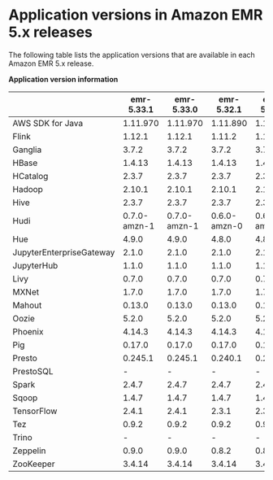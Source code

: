 # Application versions in Amazon EMR 5\.x releases<a name="emr-release-app-versions-5.x"></a>

The following table lists the application versions that are available in each Amazon EMR 5\.x release\.


**Application version information**  

|  | emr\-5\.33\.1 | emr\-5\.33\.0 | emr\-5\.32\.1 | emr\-5\.32\.0 | emr\-5\.31\.1 | emr\-5\.31\.0 | emr\-5\.30\.2 | emr\-5\.30\.1 | emr\-5\.30\.0 | emr\-5\.29\.0 | emr\-5\.28\.1 | emr\-5\.28\.0 | emr\-5\.27\.1 | emr\-5\.27\.0 | emr\-5\.26\.0 | emr\-5\.25\.0 | emr\-5\.24\.1 | emr\-5\.24\.0 | emr\-5\.23\.1 | emr\-5\.23\.0 | emr\-5\.22\.0 | emr\-5\.21\.2 | emr\-5\.21\.1 | emr\-5\.21\.0 | emr\-5\.20\.1 | emr\-5\.20\.0 | emr\-5\.19\.1 | emr\-5\.19\.0 | emr\-5\.18\.1 | emr\-5\.18\.0 | emr\-5\.17\.2 | emr\-5\.17\.1 | emr\-5\.17\.0 | emr\-5\.16\.1 | emr\-5\.16\.0 | emr\-5\.15\.1 | emr\-5\.15\.0 | emr\-5\.14\.2 | emr\-5\.14\.1 | emr\-5\.14\.0 | emr\-5\.13\.1 | emr\-5\.13\.0 | emr\-5\.12\.3 | emr\-5\.12\.2 | emr\-5\.12\.1 | emr\-5\.12\.0 | emr\-5\.11\.4 | emr\-5\.11\.3 | emr\-5\.11\.2 | emr\-5\.11\.1 | emr\-5\.11\.0 | emr\-5\.10\.1 | emr\-5\.10\.0 | emr\-5\.9\.1 | emr\-5\.9\.0 | emr\-5\.8\.3 | emr\-5\.8\.2 | emr\-5\.8\.1 | emr\-5\.8\.0 | emr\-5\.7\.1 | emr\-5\.7\.0 | emr\-5\.6\.1 | emr\-5\.6\.0 | emr\-5\.5\.4 | emr\-5\.5\.3 | emr\-5\.5\.2 | emr\-5\.5\.1 | emr\-5\.5\.0 | emr\-5\.4\.1 | emr\-5\.4\.0 | emr\-5\.3\.2 | emr\-5\.3\.1 | emr\-5\.3\.0 | emr\-5\.2\.3 | emr\-5\.2\.2 | emr\-5\.2\.1 | emr\-5\.2\.0 | emr\-5\.1\.1 | emr\-5\.1\.0 | emr\-5\.0\.3 | emr\-5\.0\.0 | 
| --- | --- | --- | --- | --- | --- | --- | --- | --- | --- | --- | --- | --- | --- | --- | --- | --- | --- | --- | --- | --- | --- | --- | --- | --- | --- | --- | --- | --- | --- | --- | --- | --- | --- | --- | --- | --- | --- | --- | --- | --- | --- | --- | --- | --- | --- | --- | --- | --- | --- | --- | --- | --- | --- | --- | --- | --- | --- | --- | --- | --- | --- | --- | --- | --- | --- | --- | --- | --- | --- | --- | --- | --- | --- | --- | --- | --- | --- | --- | --- | --- | --- | 
| AWS SDK for Java | 1\.11\.970 | 1\.11\.970 | 1\.11\.890 | 1\.11\.890 | 1\.11\.852 | 1\.11\.852 | 1\.11\.759 | 1\.11\.759 | 1\.11\.759 | 1\.11\.682 | 1\.11\.659 | 1\.11\.659 | 1\.11\.615 | 1\.11\.615 | 1\.11\.595 | 1\.11\.566 | 1\.11\.546 | 1\.11\.546 | 1\.11\.519 | 1\.11\.519 | 1\.11\.510 | 1\.11\.479 | 1\.11\.479 | 1\.11\.479 | 1\.11\.461 | 1\.11\.461 | 1\.11\.433 | 1\.11\.433 | 1\.11\.393 | 1\.11\.393 | 1\.11\.336 | 1\.11\.336 | 1\.11\.336 | 1\.11\.336 | 1\.11\.336 | 1\.11\.333 | 1\.11\.333 | 1\.11\.297 | 1\.11\.297 | 1\.11\.297 | 1\.11\.297 | 1\.11\.297 | 1\.11\.267 | 1\.11\.267 | 1\.11\.267 | 1\.11\.267 | 1\.11\.238 | 1\.11\.238 | 1\.11\.238 | 1\.11\.238 | 1\.11\.238 | 1\.11\.221 | 1\.11\.221 | 1\.11\.183 | 1\.11\.183 | 1\.11\.160 | 1\.11\.160 | 1\.11\.160 | 1\.11\.160 | 1\.10\.75 | 1\.10\.75 | 1\.10\.75 | 1\.10\.75 | 1\.10\.75 | 1\.10\.75 | 1\.10\.75 | 1\.10\.75 | 1\.10\.75 | 1\.10\.75 | 1\.10\.75 | 1\.10\.75 | 1\.10\.75 | 1\.10\.75 | 1\.10\.75 | 1\.10\.75 | 1\.10\.75 | 1\.10\.75 | 1\.10\.75 | 1\.10\.75 | 1\.10\.75 | 1\.10\.75 | 
| Flink | 1\.12\.1 | 1\.12\.1 | 1\.11\.2 | 1\.11\.2 | 1\.11\.0 | 1\.11\.0 | 1\.10\.0 | 1\.10\.0 | 1\.10\.0 | 1\.9\.1 | 1\.9\.0 | 1\.9\.0 | 1\.8\.1 | 1\.8\.1 | 1\.8\.0 | 1\.8\.0 | 1\.8\.0 | 1\.8\.0 | 1\.7\.1 | 1\.7\.1 | 1\.7\.1 | 1\.7\.0 | 1\.7\.0 | 1\.7\.0 | 1\.6\.2 | 1\.6\.2 | 1\.6\.1 | 1\.6\.1 | 1\.6\.0 | 1\.6\.0 | 1\.5\.2 | 1\.5\.2 | 1\.5\.2 | 1\.5\.0 | 1\.5\.0 | 1\.4\.2 | 1\.4\.2 | 1\.4\.2 | 1\.4\.2 | 1\.4\.2 | 1\.4\.0 | 1\.4\.0 | 1\.4\.0 | 1\.4\.0 | 1\.4\.0 | 1\.4\.0 | 1\.3\.2 | 1\.3\.2 | 1\.3\.2 | 1\.3\.2 | 1\.3\.2 | 1\.3\.2 | 1\.3\.2 | 1\.3\.2 | 1\.3\.2 | 1\.3\.1 | 1\.3\.1 | 1\.3\.1 | 1\.3\.1 | 1\.3\.0 | 1\.3\.0 | 1\.2\.1 | 1\.2\.1 | 1\.2\.0 | 1\.2\.0 | 1\.2\.0 | 1\.2\.0 | 1\.2\.0 | 1\.2\.0 | 1\.2\.0 | 1\.1\.4 | 1\.1\.4 | 1\.1\.4 | 1\.1\.3 | 1\.1\.3 | 1\.1\.3 | 1\.1\.3 | 1\.1\.3 | 1\.1\.3 |  \-  |  \-  | 
| Ganglia | 3\.7\.2 | 3\.7\.2 | 3\.7\.2 | 3\.7\.2 | 3\.7\.2 | 3\.7\.2 | 3\.7\.2 | 3\.7\.2 | 3\.7\.2 | 3\.7\.2 | 3\.7\.2 | 3\.7\.2 | 3\.7\.2 | 3\.7\.2 | 3\.7\.2 | 3\.7\.2 | 3\.7\.2 | 3\.7\.2 | 3\.7\.2 | 3\.7\.2 | 3\.7\.2 | 3\.7\.2 | 3\.7\.2 | 3\.7\.2 | 3\.7\.2 | 3\.7\.2 | 3\.7\.2 | 3\.7\.2 | 3\.7\.2 | 3\.7\.2 | 3\.7\.2 | 3\.7\.2 | 3\.7\.2 | 3\.7\.2 | 3\.7\.2 | 3\.7\.2 | 3\.7\.2 | 3\.7\.2 | 3\.7\.2 | 3\.7\.2 | 3\.7\.2 | 3\.7\.2 | 3\.7\.2 | 3\.7\.2 | 3\.7\.2 | 3\.7\.2 | 3\.7\.2 | 3\.7\.2 | 3\.7\.2 | 3\.7\.2 | 3\.7\.2 | 3\.7\.2 | 3\.7\.2 | 3\.7\.2 | 3\.7\.2 | 3\.7\.2 | 3\.7\.2 | 3\.7\.2 | 3\.7\.2 | 3\.7\.2 | 3\.7\.2 | 3\.7\.2 | 3\.7\.2 | 3\.7\.2 | 3\.7\.2 | 3\.7\.2 | 3\.7\.2 | 3\.7\.2 | 3\.7\.2 | 3\.7\.2 | 3\.7\.2 | 3\.7\.2 | 3\.7\.2 | 3\.7\.2 | 3\.7\.2 | 3\.7\.2 | 3\.7\.2 | 3\.7\.2 | 3\.7\.2 | 3\.7\.2 | 3\.7\.2 | 
| HBase | 1\.4\.13 | 1\.4\.13 | 1\.4\.13 | 1\.4\.13 | 1\.4\.13 | 1\.4\.13 | 1\.4\.13 | 1\.4\.13 | 1\.4\.13 | 1\.4\.10 | 1\.4\.10 | 1\.4\.10 | 1\.4\.10 | 1\.4\.10 | 1\.4\.10 | 1\.4\.9 | 1\.4\.9 | 1\.4\.9 | 1\.4\.9 | 1\.4\.9 | 1\.4\.9 | 1\.4\.8 | 1\.4\.8 | 1\.4\.8 | 1\.4\.8 | 1\.4\.8 | 1\.4\.7 | 1\.4\.7 | 1\.4\.7 | 1\.4\.7 | 1\.4\.6 | 1\.4\.6 | 1\.4\.6 | 1\.4\.4 | 1\.4\.4 | 1\.4\.4 | 1\.4\.4 | 1\.4\.2 | 1\.4\.2 | 1\.4\.2 | 1\.4\.2 | 1\.4\.2 | 1\.4\.0 | 1\.4\.0 | 1\.4\.0 | 1\.4\.0 | 1\.3\.1 | 1\.3\.1 | 1\.3\.1 | 1\.3\.1 | 1\.3\.1 | 1\.3\.1 | 1\.3\.1 | 1\.3\.1 | 1\.3\.1 | 1\.3\.1 | 1\.3\.1 | 1\.3\.1 | 1\.3\.1 | 1\.3\.1 | 1\.3\.1 | 1\.3\.0 | 1\.3\.0 | 1\.3\.0 | 1\.3\.0 | 1\.3\.0 | 1\.3\.0 | 1\.3\.0 | 1\.3\.0 | 1\.3\.0 | 1\.2\.3 | 1\.2\.3 | 1\.2\.3 | 1\.2\.3 | 1\.2\.3 | 1\.2\.3 | 1\.2\.3 | 1\.2\.3 | 1\.2\.3 | 1\.2\.2 | 1\.2\.2 | 
| HCatalog | 2\.3\.7 | 2\.3\.7 | 2\.3\.7 | 2\.3\.7 | 2\.3\.7 | 2\.3\.7 | 2\.3\.6 | 2\.3\.6 | 2\.3\.6 | 2\.3\.6 | 2\.3\.6 | 2\.3\.6 | 2\.3\.5 | 2\.3\.5 | 2\.3\.5 | 2\.3\.5 | 2\.3\.4 | 2\.3\.4 | 2\.3\.4 | 2\.3\.4 | 2\.3\.4 | 2\.3\.4 | 2\.3\.4 | 2\.3\.4 | 2\.3\.4 | 2\.3\.4 | 2\.3\.3 | 2\.3\.3 | 2\.3\.3 | 2\.3\.3 | 2\.3\.3 | 2\.3\.3 | 2\.3\.3 | 2\.3\.3 | 2\.3\.3 | 2\.3\.3 | 2\.3\.3 | 2\.3\.2 | 2\.3\.2 | 2\.3\.2 | 2\.3\.2 | 2\.3\.2 | 2\.3\.2 | 2\.3\.2 | 2\.3\.2 | 2\.3\.2 | 2\.3\.2 | 2\.3\.2 | 2\.3\.2 | 2\.3\.2 | 2\.3\.2 | 2\.3\.1 | 2\.3\.1 | 2\.3\.0 | 2\.3\.0 | 2\.3\.0 | 2\.3\.0 | 2\.3\.0 | 2\.3\.0 | 2\.1\.1 | 2\.1\.1 | 2\.1\.1 | 2\.1\.1 | 2\.1\.1 | 2\.1\.1 | 2\.1\.1 | 2\.1\.1 | 2\.1\.1 | 2\.1\.1 | 2\.1\.1 | 2\.1\.1 | 2\.1\.1 | 2\.1\.1 | 2\.1\.0 | 2\.1\.0 | 2\.1\.0 | 2\.1\.0 | 2\.1\.0 | 2\.1\.0 | 2\.1\.0 | 2\.1\.0 | 
| Hadoop | 2\.10\.1 | 2\.10\.1 | 2\.10\.1 | 2\.10\.1 | 2\.10\.0 | 2\.10\.0 | 2\.8\.5 | 2\.8\.5 | 2\.8\.5 | 2\.8\.5 | 2\.8\.5 | 2\.8\.5 | 2\.8\.5 | 2\.8\.5 | 2\.8\.5 | 2\.8\.5 | 2\.8\.5 | 2\.8\.5 | 2\.8\.5 | 2\.8\.5 | 2\.8\.5 | 2\.8\.5 | 2\.8\.5 | 2\.8\.5 | 2\.8\.5 | 2\.8\.5 | 2\.8\.5 | 2\.8\.5 | 2\.8\.4 | 2\.8\.4 | 2\.8\.4 | 2\.8\.4 | 2\.8\.4 | 2\.8\.4 | 2\.8\.4 | 2\.8\.3 | 2\.8\.3 | 2\.8\.3 | 2\.8\.3 | 2\.8\.3 | 2\.8\.3 | 2\.8\.3 | 2\.8\.3 | 2\.8\.3 | 2\.8\.3 | 2\.8\.3 | 2\.7\.3 | 2\.7\.3 | 2\.7\.3 | 2\.7\.3 | 2\.7\.3 | 2\.7\.3 | 2\.7\.3 | 2\.7\.3 | 2\.7\.3 | 2\.7\.3 | 2\.7\.3 | 2\.7\.3 | 2\.7\.3 | 2\.7\.3 | 2\.7\.3 | 2\.7\.3 | 2\.7\.3 | 2\.7\.3 | 2\.7\.3 | 2\.7\.3 | 2\.7\.3 | 2\.7\.3 | 2\.7\.3 | 2\.7\.3 | 2\.7\.3 | 2\.7\.3 | 2\.7\.3 | 2\.7\.3 | 2\.7\.3 | 2\.7\.3 | 2\.7\.3 | 2\.7\.3 | 2\.7\.3 | 2\.7\.3 | 2\.7\.2 | 
| Hive | 2\.3\.7 | 2\.3\.7 | 2\.3\.7 | 2\.3\.7 | 2\.3\.7 | 2\.3\.7 | 2\.3\.6 | 2\.3\.6 | 2\.3\.6 | 2\.3\.6 | 2\.3\.6 | 2\.3\.6 | 2\.3\.5 | 2\.3\.5 | 2\.3\.5 | 2\.3\.5 | 2\.3\.4 | 2\.3\.4 | 2\.3\.4 | 2\.3\.4 | 2\.3\.4 | 2\.3\.4 | 2\.3\.4 | 2\.3\.4 | 2\.3\.4 | 2\.3\.4 | 2\.3\.3 | 2\.3\.3 | 2\.3\.3 | 2\.3\.3 | 2\.3\.3 | 2\.3\.3 | 2\.3\.3 | 2\.3\.3 | 2\.3\.3 | 2\.3\.3 | 2\.3\.3 | 2\.3\.2 | 2\.3\.2 | 2\.3\.2 | 2\.3\.2 | 2\.3\.2 | 2\.3\.2 | 2\.3\.2 | 2\.3\.2 | 2\.3\.2 | 2\.3\.2 | 2\.3\.2 | 2\.3\.2 | 2\.3\.2 | 2\.3\.2 | 2\.3\.1 | 2\.3\.1 | 2\.3\.0 | 2\.3\.0 | 2\.3\.0 | 2\.3\.0 | 2\.3\.0 | 2\.3\.0 | 2\.1\.1 | 2\.1\.1 | 2\.1\.1 | 2\.1\.1 | 2\.1\.1 | 2\.1\.1 | 2\.1\.1 | 2\.1\.1 | 2\.1\.1 | 2\.1\.1 | 2\.1\.1 | 2\.1\.1 | 2\.1\.1 | 2\.1\.1 | 2\.1\.0 | 2\.1\.0 | 2\.1\.0 | 2\.1\.0 | 2\.1\.0 | 2\.1\.0 | 2\.1\.0 | 2\.1\.0 | 
| Hudi | 0\.7\.0\-amzn\-1 | 0\.7\.0\-amzn\-1 | 0\.6\.0\-amzn\-0 | 0\.6\.0\-amzn\-0 | 0\.6\.0\-amzn\-0 | 0\.6\.0\-amzn\-0 | 0\.5\.2\-incubating | 0\.5\.2\-incubating | 0\.5\.2\-incubating | 0\.5\.0\-incubating | 0\.5\.0\-incubating | 0\.5\.0\-incubating |  \-  |  \-  |  \-  |  \-  |  \-  |  \-  |  \-  |  \-  |  \-  |  \-  |  \-  |  \-  |  \-  |  \-  |  \-  |  \-  |  \-  |  \-  |  \-  |  \-  |  \-  |  \-  |  \-  |  \-  |  \-  |  \-  |  \-  |  \-  |  \-  |  \-  |  \-  |  \-  |  \-  |  \-  |  \-  |  \-  |  \-  |  \-  |  \-  |  \-  |  \-  |  \-  |  \-  |  \-  |  \-  |  \-  |  \-  |  \-  |  \-  |  \-  |  \-  |  \-  |  \-  |  \-  |  \-  |  \-  |  \-  |  \-  |  \-  |  \-  |  \-  |  \-  |  \-  |  \-  |  \-  |  \-  |  \-  |  \-  |  \-  | 
| Hue | 4\.9\.0 | 4\.9\.0 | 4\.8\.0 | 4\.8\.0 | 4\.7\.1 | 4\.7\.1 | 4\.6\.0 | 4\.6\.0 | 4\.6\.0 | 4\.4\.0 | 4\.4\.0 | 4\.4\.0 | 4\.4\.0 | 4\.4\.0 | 4\.4\.0 | 4\.4\.0 | 4\.4\.0 | 4\.4\.0 | 4\.3\.0 | 4\.3\.0 | 4\.3\.0 | 4\.3\.0 | 4\.3\.0 | 4\.3\.0 | 4\.3\.0 | 4\.3\.0 | 4\.2\.0 | 4\.2\.0 | 4\.2\.0 | 4\.2\.0 | 4\.2\.0 | 4\.2\.0 | 4\.2\.0 | 4\.2\.0 | 4\.2\.0 | 4\.2\.0 | 4\.2\.0 | 4\.1\.0 | 4\.1\.0 | 4\.1\.0 | 4\.1\.0 | 4\.1\.0 | 4\.1\.0 | 4\.1\.0 | 4\.1\.0 | 4\.1\.0 | 4\.0\.1 | 4\.0\.1 | 4\.0\.1 | 4\.0\.1 | 4\.0\.1 | 4\.0\.1 | 4\.0\.1 | 4\.0\.1 | 4\.0\.1 | 3\.12\.0 | 3\.12\.0 | 3\.12\.0 | 3\.12\.0 | 3\.12\.0 | 3\.12\.0 | 3\.12\.0 | 3\.12\.0 | 3\.12\.0 | 3\.12\.0 | 3\.12\.0 | 3\.12\.0 | 3\.12\.0 | 3\.11\.0 | 3\.11\.0 | 3\.11\.0 | 3\.11\.0 | 3\.11\.0 | 3\.10\.0 | 3\.10\.0 | 3\.10\.0 | 3\.10\.0 | 3\.10\.0 | 3\.10\.0 | 3\.10\.0 | 3\.10\.0 | 
| JupyterEnterpriseGateway | 2\.1\.0 | 2\.1\.0 | 2\.1\.0 | 2\.1\.0 |  \-  |  \-  |  \-  |  \-  |  \-  |  \-  |  \-  |  \-  |  \-  |  \-  |  \-  |  \-  |  \-  |  \-  |  \-  |  \-  |  \-  |  \-  |  \-  |  \-  |  \-  |  \-  |  \-  |  \-  |  \-  |  \-  |  \-  |  \-  |  \-  |  \-  |  \-  |  \-  |  \-  |  \-  |  \-  |  \-  |  \-  |  \-  |  \-  |  \-  |  \-  |  \-  |  \-  |  \-  |  \-  |  \-  |  \-  |  \-  |  \-  |  \-  |  \-  |  \-  |  \-  |  \-  |  \-  |  \-  |  \-  |  \-  |  \-  |  \-  |  \-  |  \-  |  \-  |  \-  |  \-  |  \-  |  \-  |  \-  |  \-  |  \-  |  \-  |  \-  |  \-  |  \-  |  \-  |  \-  |  \-  | 
| JupyterHub | 1\.1\.0 | 1\.1\.0 | 1\.1\.0 | 1\.1\.0 | 1\.1\.0 | 1\.1\.0 | 1\.1\.0 | 1\.1\.0 | 1\.1\.0 | 1\.0\.0 | 1\.0\.0 | 1\.0\.0 | 1\.0\.0 | 1\.0\.0 | 0\.9\.6 | 0\.9\.6 | 0\.9\.6 | 0\.9\.6 | 0\.9\.4 | 0\.9\.4 | 0\.9\.4 | 0\.9\.4 | 0\.9\.4 | 0\.9\.4 | 0\.9\.4 | 0\.9\.4 | 0\.9\.4 | 0\.9\.4 | 0\.8\.1 | 0\.8\.1 | 0\.8\.1 | 0\.8\.1 | 0\.8\.1 | 0\.8\.1 | 0\.8\.1 | 0\.8\.1 | 0\.8\.1 | 0\.8\.1 | 0\.8\.1 | 0\.8\.1 |  \-  |  \-  |  \-  |  \-  |  \-  |  \-  |  \-  |  \-  |  \-  |  \-  |  \-  |  \-  |  \-  |  \-  |  \-  |  \-  |  \-  |  \-  |  \-  |  \-  |  \-  |  \-  |  \-  |  \-  |  \-  |  \-  |  \-  |  \-  |  \-  |  \-  |  \-  |  \-  |  \-  |  \-  |  \-  |  \-  |  \-  |  \-  |  \-  |  \-  |  \-  | 
| Livy | 0\.7\.0 | 0\.7\.0 | 0\.7\.0 | 0\.7\.0 | 0\.7\.0 | 0\.7\.0 | 0\.7\.0 | 0\.7\.0 | 0\.7\.0 | 0\.6\.0 | 0\.6\.0 | 0\.6\.0 | 0\.6\.0 | 0\.6\.0 | 0\.6\.0 | 0\.6\.0 | 0\.6\.0 | 0\.6\.0 | 0\.5\.0 | 0\.5\.0 | 0\.5\.0 | 0\.5\.0 | 0\.5\.0 | 0\.5\.0 | 0\.5\.0 | 0\.5\.0 | 0\.5\.0 | 0\.5\.0 | 0\.5\.0 | 0\.5\.0 | 0\.5\.0 | 0\.5\.0 | 0\.5\.0 | 0\.5\.0 | 0\.5\.0 | 0\.4\.0 | 0\.4\.0 | 0\.4\.0 | 0\.4\.0 | 0\.4\.0 | 0\.4\.0 | 0\.4\.0 | 0\.4\.0 | 0\.4\.0 | 0\.4\.0 | 0\.4\.0 | 0\.4\.0 | 0\.4\.0 | 0\.4\.0 | 0\.4\.0 | 0\.4\.0 | 0\.4\.0 | 0\.4\.0 | 0\.4\.0 | 0\.4\.0 |  \-  |  \-  |  \-  |  \-  |  \-  |  \-  |  \-  |  \-  |  \-  |  \-  |  \-  |  \-  |  \-  |  \-  |  \-  |  \-  |  \-  |  \-  |  \-  |  \-  |  \-  |  \-  |  \-  |  \-  |  \-  |  \-  | 
| MXNet | 1\.7\.0 | 1\.7\.0 | 1\.7\.0 | 1\.7\.0 | 1\.6\.0 | 1\.6\.0 | 1\.5\.1 | 1\.5\.1 | 1\.5\.1 | 1\.5\.1 | 1\.5\.1 | 1\.5\.1 | 1\.4\.0 | 1\.4\.0 | 1\.4\.0 | 1\.4\.0 | 1\.4\.0 | 1\.4\.0 | 1\.3\.1 | 1\.3\.1 | 1\.3\.1 | 1\.3\.1 | 1\.3\.1 | 1\.3\.1 | 1\.3\.1 | 1\.3\.1 | 1\.3\.0 | 1\.3\.0 | 1\.2\.0 | 1\.2\.0 | 1\.2\.0 | 1\.2\.0 | 1\.2\.0 | 1\.2\.0 | 1\.2\.0 | 1\.1\.0 | 1\.1\.0 | 1\.1\.0 | 1\.1\.0 | 1\.1\.0 | 1\.0\.0 | 1\.0\.0 | 1\.0\.0 | 1\.0\.0 | 1\.0\.0 | 1\.0\.0 | 0\.12\.0 | 0\.12\.0 | 0\.12\.0 | 0\.12\.0 | 0\.12\.0 | 0\.12\.0 | 0\.12\.0 |  \-  |  \-  |  \-  |  \-  |  \-  |  \-  |  \-  |  \-  |  \-  |  \-  |  \-  |  \-  |  \-  |  \-  |  \-  |  \-  |  \-  |  \-  |  \-  |  \-  |  \-  |  \-  |  \-  |  \-  |  \-  |  \-  |  \-  |  \-  | 
| Mahout | 0\.13\.0 | 0\.13\.0 | 0\.13\.0 | 0\.13\.0 | 0\.13\.0 | 0\.13\.0 | 0\.13\.0 | 0\.13\.0 | 0\.13\.0 | 0\.13\.0 | 0\.13\.0 | 0\.13\.0 | 0\.13\.0 | 0\.13\.0 | 0\.13\.0 | 0\.13\.0 | 0\.13\.0 | 0\.13\.0 | 0\.13\.0 | 0\.13\.0 | 0\.13\.0 | 0\.13\.0 | 0\.13\.0 | 0\.13\.0 | 0\.13\.0 | 0\.13\.0 | 0\.13\.0 | 0\.13\.0 | 0\.13\.0 | 0\.13\.0 | 0\.13\.0 | 0\.13\.0 | 0\.13\.0 | 0\.13\.0 | 0\.13\.0 | 0\.13\.0 | 0\.13\.0 | 0\.13\.0 | 0\.13\.0 | 0\.13\.0 | 0\.13\.0 | 0\.13\.0 | 0\.13\.0 | 0\.13\.0 | 0\.13\.0 | 0\.13\.0 | 0\.13\.0 | 0\.13\.0 | 0\.13\.0 | 0\.13\.0 | 0\.13\.0 | 0\.13\.0 | 0\.13\.0 | 0\.13\.0 | 0\.13\.0 | 0\.13\.0 | 0\.13\.0 | 0\.13\.0 | 0\.13\.0 | 0\.13\.0 | 0\.13\.0 | 0\.13\.0 | 0\.13\.0 | 0\.12\.2 | 0\.12\.2 | 0\.12\.2 | 0\.12\.2 | 0\.12\.2 | 0\.12\.2 | 0\.12\.2 | 0\.12\.2 | 0\.12\.2 | 0\.12\.2 | 0\.12\.2 | 0\.12\.2 | 0\.12\.2 | 0\.12\.2 | 0\.12\.2 | 0\.12\.2 | 0\.12\.2 | 0\.12\.2 | 
| Oozie | 5\.2\.0 | 5\.2\.0 | 5\.2\.0 | 5\.2\.0 | 5\.2\.0 | 5\.2\.0 | 5\.2\.0 | 5\.2\.0 | 5\.2\.0 | 5\.1\.0 | 5\.1\.0 | 5\.1\.0 | 5\.1\.0 | 5\.1\.0 | 5\.1\.0 | 5\.1\.0 | 5\.1\.0 | 5\.1\.0 | 5\.1\.0 | 5\.1\.0 | 5\.1\.0 | 5\.0\.0 | 5\.0\.0 | 5\.0\.0 | 5\.0\.0 | 5\.0\.0 | 5\.0\.0 | 5\.0\.0 | 5\.0\.0 | 5\.0\.0 | 5\.0\.0 | 5\.0\.0 | 5\.0\.0 | 5\.0\.0 | 5\.0\.0 | 5\.0\.0 | 5\.0\.0 | 4\.3\.0 | 4\.3\.0 | 4\.3\.0 | 4\.3\.0 | 4\.3\.0 | 4\.3\.0 | 4\.3\.0 | 4\.3\.0 | 4\.3\.0 | 4\.3\.0 | 4\.3\.0 | 4\.3\.0 | 4\.3\.0 | 4\.3\.0 | 4\.3\.0 | 4\.3\.0 | 4\.3\.0 | 4\.3\.0 | 4\.3\.0 | 4\.3\.0 | 4\.3\.0 | 4\.3\.0 | 4\.3\.0 | 4\.3\.0 | 4\.3\.0 | 4\.3\.0 | 4\.3\.0 | 4\.3\.0 | 4\.3\.0 | 4\.3\.0 | 4\.3\.0 | 4\.3\.0 | 4\.3\.0 | 4\.3\.0 | 4\.3\.0 | 4\.3\.0 | 4\.2\.0 | 4\.2\.0 | 4\.2\.0 | 4\.2\.0 | 4\.2\.0 | 4\.2\.0 | 4\.2\.0 | 4\.2\.0 | 
| Phoenix | 4\.14\.3 | 4\.14\.3 | 4\.14\.3 | 4\.14\.3 | 4\.14\.3 | 4\.14\.3 | 4\.14\.3 | 4\.14\.3 | 4\.14\.3 | 4\.14\.3 | 4\.14\.3 | 4\.14\.3 | 4\.14\.2 | 4\.14\.2 | 4\.14\.2 | 4\.14\.1 | 4\.14\.1 | 4\.14\.1 | 4\.14\.1 | 4\.14\.1 | 4\.14\.1 | 4\.14\.0 | 4\.14\.0 | 4\.14\.0 | 4\.14\.0 | 4\.14\.0 | 4\.14\.0 | 4\.14\.0 | 4\.14\.0 | 4\.14\.0 | 4\.14\.0 | 4\.14\.0 | 4\.14\.0 | 4\.14\.0 | 4\.14\.0 | 4\.13\.0 | 4\.13\.0 | 4\.13\.0 | 4\.13\.0 | 4\.13\.0 | 4\.13\.0 | 4\.13\.0 | 4\.13\.0 | 4\.13\.0 | 4\.13\.0 | 4\.13\.0 | 4\.11\.0 | 4\.11\.0 | 4\.11\.0 | 4\.11\.0 | 4\.11\.0 | 4\.11\.0 | 4\.11\.0 | 4\.11\.0 | 4\.11\.0 | 4\.11\.0 | 4\.11\.0 | 4\.11\.0 | 4\.11\.0 | 4\.11\.0 | 4\.11\.0 | 4\.9\.0 | 4\.9\.0 | 4\.9\.0 | 4\.9\.0 | 4\.9\.0 | 4\.9\.0 | 4\.9\.0 | 4\.9\.0 | 4\.9\.0 | 4\.7\.0 | 4\.7\.0 | 4\.7\.0 | 4\.7\.0 | 4\.7\.0 | 4\.7\.0 | 4\.7\.0 | 4\.7\.0 | 4\.7\.0 | 4\.7\.0 | 4\.7\.0 | 
| Pig | 0\.17\.0 | 0\.17\.0 | 0\.17\.0 | 0\.17\.0 | 0\.17\.0 | 0\.17\.0 | 0\.17\.0 | 0\.17\.0 | 0\.17\.0 | 0\.17\.0 | 0\.17\.0 | 0\.17\.0 | 0\.17\.0 | 0\.17\.0 | 0\.17\.0 | 0\.17\.0 | 0\.17\.0 | 0\.17\.0 | 0\.17\.0 | 0\.17\.0 | 0\.17\.0 | 0\.17\.0 | 0\.17\.0 | 0\.17\.0 | 0\.17\.0 | 0\.17\.0 | 0\.17\.0 | 0\.17\.0 | 0\.17\.0 | 0\.17\.0 | 0\.17\.0 | 0\.17\.0 | 0\.17\.0 | 0\.17\.0 | 0\.17\.0 | 0\.17\.0 | 0\.17\.0 | 0\.17\.0 | 0\.17\.0 | 0\.17\.0 | 0\.17\.0 | 0\.17\.0 | 0\.17\.0 | 0\.17\.0 | 0\.17\.0 | 0\.17\.0 | 0\.17\.0 | 0\.17\.0 | 0\.17\.0 | 0\.17\.0 | 0\.17\.0 | 0\.17\.0 | 0\.17\.0 | 0\.17\.0 | 0\.17\.0 | 0\.16\.0 | 0\.16\.0 | 0\.16\.0 | 0\.16\.0 | 0\.16\.0 | 0\.16\.0 | 0\.16\.0 | 0\.16\.0 | 0\.16\.0 | 0\.16\.0 | 0\.16\.0 | 0\.16\.0 | 0\.16\.0 | 0\.16\.0 | 0\.16\.0 | 0\.16\.0 | 0\.16\.0 | 0\.16\.0 | 0\.16\.0 | 0\.16\.0 | 0\.16\.0 | 0\.16\.0 | 0\.16\.0 | 0\.16\.0 | 0\.16\.0 | 0\.16\.0 | 
| Presto | 0\.245\.1 | 0\.245\.1 | 0\.240\.1 | 0\.240\.1 | 0\.238\.3 | 0\.238\.3 | 0\.232 | 0\.232 | 0\.232 | 0\.227 | 0\.227 | 0\.227 | 0\.224 | 0\.224 | 0\.220 | 0\.220 | 0\.219 | 0\.219 | 0\.215 | 0\.215 | 0\.215 | 0\.215 | 0\.215 | 0\.215 | 0\.214 | 0\.214 | 0\.212 | 0\.212 | 0\.210 | 0\.210 | 0\.206 | 0\.206 | 0\.206 | 0\.203 | 0\.203 | 0\.194 | 0\.194 | 0\.194 | 0\.194 | 0\.194 | 0\.194 | 0\.194 | 0\.188 | 0\.188 | 0\.188 | 0\.188 | 0\.187 | 0\.187 | 0\.187 | 0\.187 | 0\.187 | 0\.187 | 0\.187 | 0\.184 | 0\.184 | 0\.170 | 0\.170 | 0\.170 | 0\.170 | 0\.170 | 0\.170 | 0\.170 | 0\.170 | 0\.170 | 0\.170 | 0\.170 | 0\.170 | 0\.170 | 0\.166 | 0\.166 | 0\.157\.1 | 0\.157\.1 | 0\.157\.1 | 0\.157\.1 | 0\.157\.1 | 0\.157\.1 | 0\.152\.3 | 0\.152\.3 | 0\.152\.3 | 0\.152\.3 | 0\.150 | 
| PrestoSQL |  \-  |  \-  |  \-  |  \-  |  \-  |  \-  |  \-  |  \-  |  \-  |  \-  |  \-  |  \-  |  \-  |  \-  |  \-  |  \-  |  \-  |  \-  |  \-  |  \-  |  \-  |  \-  |  \-  |  \-  |  \-  |  \-  |  \-  |  \-  |  \-  |  \-  |  \-  |  \-  |  \-  |  \-  |  \-  |  \-  |  \-  |  \-  |  \-  |  \-  |  \-  |  \-  |  \-  |  \-  |  \-  |  \-  |  \-  |  \-  |  \-  |  \-  |  \-  |  \-  |  \-  |  \-  |  \-  |  \-  |  \-  |  \-  |  \-  |  \-  |  \-  |  \-  |  \-  |  \-  |  \-  |  \-  |  \-  |  \-  |  \-  |  \-  |  \-  |  \-  |  \-  |  \-  |  \-  |  \-  |  \-  |  \-  |  \-  |  \-  |  \-  | 
| Spark | 2\.4\.7 | 2\.4\.7 | 2\.4\.7 | 2\.4\.7 | 2\.4\.6 | 2\.4\.6 | 2\.4\.5 | 2\.4\.5 | 2\.4\.5 | 2\.4\.4 | 2\.4\.4 | 2\.4\.4 | 2\.4\.4 | 2\.4\.4 | 2\.4\.3 | 2\.4\.3 | 2\.4\.2 | 2\.4\.2 | 2\.4\.0 | 2\.4\.0 | 2\.4\.0 | 2\.4\.0 | 2\.4\.0 | 2\.4\.0 | 2\.4\.0 | 2\.4\.0 | 2\.3\.2 | 2\.3\.2 | 2\.3\.2 | 2\.3\.2 | 2\.3\.1 | 2\.3\.1 | 2\.3\.1 | 2\.3\.1 | 2\.3\.1 | 2\.3\.0 | 2\.3\.0 | 2\.3\.0 | 2\.3\.0 | 2\.3\.0 | 2\.3\.0 | 2\.3\.0 | 2\.2\.1 | 2\.2\.1 | 2\.2\.1 | 2\.2\.1 | 2\.2\.1 | 2\.2\.1 | 2\.2\.1 | 2\.2\.1 | 2\.2\.1 | 2\.2\.0 | 2\.2\.0 | 2\.2\.0 | 2\.2\.0 | 2\.2\.0 | 2\.2\.0 | 2\.2\.0 | 2\.2\.0 | 2\.1\.1 | 2\.1\.1 | 2\.1\.1 | 2\.1\.1 | 2\.1\.0 | 2\.1\.0 | 2\.1\.0 | 2\.1\.0 | 2\.1\.0 | 2\.1\.0 | 2\.1\.0 | 2\.1\.0 | 2\.1\.0 | 2\.1\.0 | 2\.0\.2 | 2\.0\.2 | 2\.0\.2 | 2\.0\.2 | 2\.0\.1 | 2\.0\.1 | 2\.0\.1 | 2\.0\.0 | 
| Sqoop | 1\.4\.7 | 1\.4\.7 | 1\.4\.7 | 1\.4\.7 | 1\.4\.7 | 1\.4\.7 | 1\.4\.7 | 1\.4\.7 | 1\.4\.7 | 1\.4\.7 | 1\.4\.7 | 1\.4\.7 | 1\.4\.7 | 1\.4\.7 | 1\.4\.7 | 1\.4\.7 | 1\.4\.7 | 1\.4\.7 | 1\.4\.7 | 1\.4\.7 | 1\.4\.7 | 1\.4\.7 | 1\.4\.7 | 1\.4\.7 | 1\.4\.7 | 1\.4\.7 | 1\.4\.7 | 1\.4\.7 | 1\.4\.7 | 1\.4\.7 | 1\.4\.7 | 1\.4\.7 | 1\.4\.7 | 1\.4\.7 | 1\.4\.7 | 1\.4\.7 | 1\.4\.7 | 1\.4\.7 | 1\.4\.7 | 1\.4\.7 | 1\.4\.6 | 1\.4\.6 | 1\.4\.6 | 1\.4\.6 | 1\.4\.6 | 1\.4\.6 | 1\.4\.6 | 1\.4\.6 | 1\.4\.6 | 1\.4\.6 | 1\.4\.6 | 1\.4\.6 | 1\.4\.6 | 1\.4\.6 | 1\.4\.6 | 1\.4\.6 | 1\.4\.6 | 1\.4\.6 | 1\.4\.6 | 1\.4\.6 | 1\.4\.6 | 1\.4\.6 | 1\.4\.6 | 1\.4\.6 | 1\.4\.6 | 1\.4\.6 | 1\.4\.6 | 1\.4\.6 | 1\.4\.6 | 1\.4\.6 | 1\.4\.6 | 1\.4\.6 | 1\.4\.6 | 1\.4\.6 | 1\.4\.6 | 1\.4\.6 | 1\.4\.6 | 1\.4\.6 | 1\.4\.6 | 1\.4\.6 | 1\.4\.6 | 
| TensorFlow | 2\.4\.1 | 2\.4\.1 | 2\.3\.1 | 2\.3\.1 | 2\.1\.0 | 2\.1\.0 | 1\.14\.0 | 1\.14\.0 | 1\.14\.0 | 1\.14\.0 | 1\.14\.0 | 1\.14\.0 | 1\.14\.0 | 1\.14\.0 | 1\.13\.1 | 1\.13\.1 | 1\.12\.0 | 1\.12\.0 | 1\.12\.0 | 1\.12\.0 | 1\.12\.0 | 1\.12\.0 | 1\.12\.0 | 1\.12\.0 | 1\.12\.0 | 1\.12\.0 | 1\.11\.0 | 1\.11\.0 | 1\.9\.0 | 1\.9\.0 | 1\.9\.0 | 1\.9\.0 | 1\.9\.0 |  \-  |  \-  |  \-  |  \-  |  \-  |  \-  |  \-  |  \-  |  \-  |  \-  |  \-  |  \-  |  \-  |  \-  |  \-  |  \-  |  \-  |  \-  |  \-  |  \-  |  \-  |  \-  |  \-  |  \-  |  \-  |  \-  |  \-  |  \-  |  \-  |  \-  |  \-  |  \-  |  \-  |  \-  |  \-  |  \-  |  \-  |  \-  |  \-  |  \-  |  \-  |  \-  |  \-  |  \-  |  \-  |  \-  |  \-  |  \-  | 
| Tez | 0\.9\.2 | 0\.9\.2 | 0\.9\.2 | 0\.9\.2 | 0\.9\.2 | 0\.9\.2 | 0\.9\.2 | 0\.9\.2 | 0\.9\.2 | 0\.9\.2 | 0\.9\.2 | 0\.9\.2 | 0\.9\.2 | 0\.9\.2 | 0\.9\.2 | 0\.9\.2 | 0\.9\.1 | 0\.9\.1 | 0\.9\.1 | 0\.9\.1 | 0\.9\.1 | 0\.9\.1 | 0\.9\.1 | 0\.9\.1 | 0\.9\.1 | 0\.9\.1 | 0\.8\.4 | 0\.8\.4 | 0\.8\.4 | 0\.8\.4 | 0\.8\.4 | 0\.8\.4 | 0\.8\.4 | 0\.8\.4 | 0\.8\.4 | 0\.8\.4 | 0\.8\.4 | 0\.8\.4 | 0\.8\.4 | 0\.8\.4 | 0\.8\.4 | 0\.8\.4 | 0\.8\.4 | 0\.8\.4 | 0\.8\.4 | 0\.8\.4 | 0\.8\.4 | 0\.8\.4 | 0\.8\.4 | 0\.8\.4 | 0\.8\.4 | 0\.8\.4 | 0\.8\.4 | 0\.8\.4 | 0\.8\.4 | 0\.8\.4 | 0\.8\.4 | 0\.8\.4 | 0\.8\.4 | 0\.8\.4 | 0\.8\.4 | 0\.8\.4 | 0\.8\.4 | 0\.8\.4 | 0\.8\.4 | 0\.8\.4 | 0\.8\.4 | 0\.8\.4 | 0\.8\.4 | 0\.8\.4 | 0\.8\.4 | 0\.8\.4 | 0\.8\.4 | 0\.8\.4 | 0\.8\.4 | 0\.8\.4 | 0\.8\.4 | 0\.8\.4 | 0\.8\.4 | 0\.8\.4 | 0\.8\.4 | 
| Trino |  \-  |  \-  |  \-  |  \-  |  \-  |  \-  |  \-  |  \-  |  \-  |  \-  |  \-  |  \-  |  \-  |  \-  |  \-  |  \-  |  \-  |  \-  |  \-  |  \-  |  \-  |  \-  |  \-  |  \-  |  \-  |  \-  |  \-  |  \-  |  \-  |  \-  |  \-  |  \-  |  \-  |  \-  |  \-  |  \-  |  \-  |  \-  |  \-  |  \-  |  \-  |  \-  |  \-  |  \-  |  \-  |  \-  |  \-  |  \-  |  \-  |  \-  |  \-  |  \-  |  \-  |  \-  |  \-  |  \-  |  \-  |  \-  |  \-  |  \-  |  \-  |  \-  |  \-  |  \-  |  \-  |  \-  |  \-  |  \-  |  \-  |  \-  |  \-  |  \-  |  \-  |  \-  |  \-  |  \-  |  \-  |  \-  |  \-  |  \-  |  \-  | 
| Zeppelin | 0\.9\.0 | 0\.9\.0 | 0\.8\.2 | 0\.8\.2 | 0\.8\.2 | 0\.8\.2 | 0\.8\.2 | 0\.8\.2 | 0\.8\.2 | 0\.8\.2 | 0\.8\.2 | 0\.8\.2 | 0\.8\.1 | 0\.8\.1 | 0\.8\.1 | 0\.8\.1 | 0\.8\.1 | 0\.8\.1 | 0\.8\.1 | 0\.8\.1 | 0\.8\.1 | 0\.8\.0 | 0\.8\.0 | 0\.8\.0 | 0\.8\.0 | 0\.8\.0 | 0\.8\.0 | 0\.8\.0 | 0\.8\.0 | 0\.8\.0 | 0\.7\.3 | 0\.7\.3 | 0\.7\.3 | 0\.7\.3 | 0\.7\.3 | 0\.7\.3 | 0\.7\.3 | 0\.7\.3 | 0\.7\.3 | 0\.7\.3 | 0\.7\.3 | 0\.7\.3 | 0\.7\.3 | 0\.7\.3 | 0\.7\.3 | 0\.7\.3 | 0\.7\.3 | 0\.7\.3 | 0\.7\.3 | 0\.7\.3 | 0\.7\.3 | 0\.7\.3 | 0\.7\.3 | 0\.7\.2 | 0\.7\.2 | 0\.7\.2 | 0\.7\.2 | 0\.7\.2 | 0\.7\.2 | 0\.7\.2 | 0\.7\.2 | 0\.7\.1 | 0\.7\.1 | 0\.7\.1 | 0\.7\.1 | 0\.7\.1 | 0\.7\.1 | 0\.7\.1 | 0\.7\.0 | 0\.7\.0 | 0\.6\.2 | 0\.6\.2 | 0\.6\.2 | 0\.6\.2 | 0\.6\.2 | 0\.6\.2 | 0\.6\.2 | 0\.6\.2 | 0\.6\.2 | 0\.6\.1 | 0\.6\.1 | 
| ZooKeeper | 3\.4\.14 | 3\.4\.14 | 3\.4\.14 | 3\.4\.14 | 3\.4\.14 | 3\.4\.14 | 3\.4\.14 | 3\.4\.14 | 3\.4\.14 | 3\.4\.14 | 3\.4\.14 | 3\.4\.14 | 3\.4\.14 | 3\.4\.14 | 3\.4\.14 | 3\.4\.14 | 3\.4\.13 | 3\.4\.13 | 3\.4\.13 | 3\.4\.13 | 3\.4\.13 | 3\.4\.13 | 3\.4\.13 | 3\.4\.13 | 3\.4\.13 | 3\.4\.13 | 3\.4\.13 | 3\.4\.13 | 3\.4\.12 | 3\.4\.12 | 3\.4\.12 | 3\.4\.12 | 3\.4\.12 | 3\.4\.12 | 3\.4\.12 | 3\.4\.12 | 3\.4\.12 | 3\.4\.10 | 3\.4\.10 | 3\.4\.10 | 3\.4\.10 | 3\.4\.10 | 3\.4\.10 | 3\.4\.10 | 3\.4\.10 | 3\.4\.10 | 3\.4\.10 | 3\.4\.10 | 3\.4\.10 | 3\.4\.10 | 3\.4\.10 | 3\.4\.10 | 3\.4\.10 | 3\.4\.10 | 3\.4\.10 | 3\.4\.10 | 3\.4\.10 | 3\.4\.10 | 3\.4\.10 | 3\.4\.10 | 3\.4\.10 | 3\.4\.10 | 3\.4\.10 | 3\.4\.10 | 3\.4\.10 | 3\.4\.10 | 3\.4\.10 | 3\.4\.10 | 3\.4\.9 | 3\.4\.9 | 3\.4\.9 | 3\.4\.9 | 3\.4\.9 | 3\.4\.9 | 3\.4\.9 | 3\.4\.9 | 3\.4\.8 | 3\.4\.8 | 3\.4\.8 | 3\.4\.8 | 3\.4\.8 | 